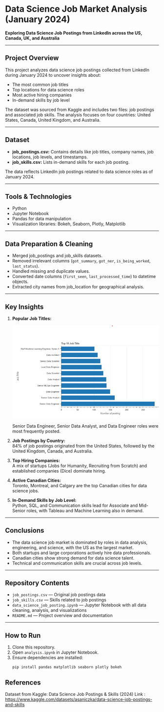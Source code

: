 # Data Science Job Market Analysis (January 2024)

**Exploring Data Science Job Postings from LinkedIn across the US, Canada, UK, and Australia**

---

## Project Overview

This project analyzes data science job postings collected from LinkedIn during January 2024 to uncover insights about:

- The most common job titles  
- Top locations for data science roles  
- Most active hiring companies  
- In-demand skills by job level  

The dataset was sourced from Kaggle and includes two files: job postings and associated job skills. The analysis focuses on four countries: United States, Canada, United Kingdom, and Australia.

---

## Dataset

- **job_postings.csv:** Contains details like job titles, company names, job locations, job levels, and timestamps.  
- **job_skills.csv:** Lists in-demand skills for each job posting.

The data reflects LinkedIn job postings related to data science roles as of January 2024.

---

## Tools & Technologies

- Python  
- Jupyter Notebook  
- Pandas for data manipulation  
- Visualization libraries: Bokeh, Seaborn, Plotly, Matplotlib  

---

## Data Preparation & Cleaning

- Merged job_postings and job_skills datasets.  
- Removed irrelevant columns (`got_summary`, `got_ner`, `is_being_worked`, `last_status`).  
- Handled missing and duplicate values.  
- Converted date columns (`first_seen`, `last_processed_time`) to datetime objects.  
- Extracted city names from job_location for geographical analysis.

---

## Key Insights

1. **Popular Job Titles:**
   
   ![Top Job Titles](images/top_job_title.png)
   
   Senior Data Engineer, Senior Data Analyst, and Data Engineer roles were most frequently posted.

3. **Job Postings by Country:**  
   84% of job postings originated from the United States, followed by the United Kingdom, Canada, and Australia.

4. **Top Hiring Companies:**  
   A mix of startups (Jobs for Humanity, Recruiting from Scratch) and established companies (Dice) dominate hiring.

5. **Active Canadian Cities:**  
   Toronto, Montreal, and Calgary are the top Canadian cities for data science jobs.

6. **In-Demand Skills by Job Level:**  
   Python, SQL, and Communication skills lead for Associate and Mid-Senior roles, with Tableau and Machine Learning also in demand.

---

## Conclusions

- The data science job market is dominated by roles in data analysis, engineering, and science, with the US as the largest market.  
- Both startups and large corporations actively hire data professionals.  
- Canadian cities show strong demand for data science talent.  
- Technical and communication skills are crucial across job levels.

---

## Repository Contents

- `job_postings.csv` — Original job postings data  
- `job_skills.csv` — Skills related to job postings  
- `data_science_job_posting.ipynb` — Jupyter Notebook with all data cleaning, analysis, and visualizations  
- `README.md` — Project overview and documentation

---

## How to Run

1. Clone this repository.  
2. Open `analysis.ipynb` in Jupyter Notebook.  
3. Ensure dependencies are installed:  
   ```bash
   pip install pandas matplotlib seaborn plotly bokeh

## References
Dataset from Kaggle: Data Science Job Postings & Skills (2024)
Link : https://www.kaggle.com/datasets/asaniczka/data-science-job-postings-and-skills
